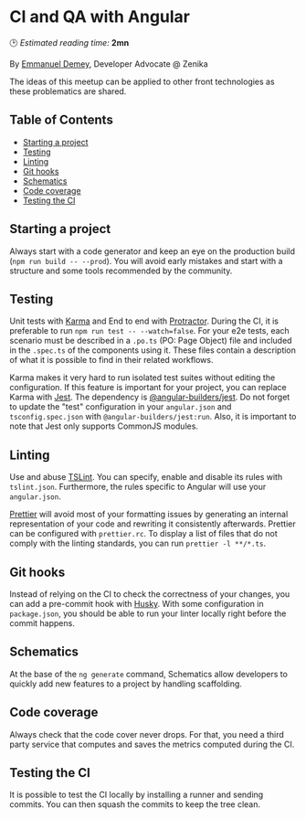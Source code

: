 # CI and QA with Angular
🕑 *Estimated reading time:* **2mn**

By [Emmanuel Demey](https://twitter.com/EmmanuelDemey), Developer Advocate @ Zenika

The ideas of this meetup can be applied to other front technologies as these problematics are shared.

## Table of Contents

  * [Starting a project](#starting-a-project)
  * [Testing](#testing)
  * [Linting](#linting)
  * [Git hooks](#git-hooks)
  * [Schematics](#schematics)
  * [Code coverage](#code-coverage)
  * [Testing the CI](#testing-the-ci)

## Starting a project

Always start with a code generator and keep an eye on the production build (`npm run build -- --prod`).
You will avoid early mistakes and start with a structure and some tools recommended by the community.

## Testing

Unit tests with [Karma](http://karma-runner.github.io/3.0/index.html) and End to end with [Protractor](https://www.protractortest.org/#/).
During the CI, it is preferable to run `npm run test -- --watch=false`.
For your e2e tests, each scenario must be described in a `.po.ts` (PO: Page Object) file and included in the `.spec.ts` of the components using it.
These files contain a description of what it is possible to find in their related workflows.

Karma makes it very hard to run isolated test suites without editing the configuration.
If this feature is important for your project, you can replace Karma with [Jest](https://jestjs.io/).
The dependency is [@angular-builders/jest](https://www.npmjs.com/package/@angular-builders/jest).
Do not forget to update the "test" configuration in your `angular.json` and `tsconfig.spec.json` with `@angular-builders/jest:run`.
Also, it is important to note that Jest only supports CommonJS modules.

## Linting

Use and abuse [TSLint](https://palantir.github.io/tslint/). You can specify, enable and disable its rules with `tslint.json`.
Furthermore, the rules specific to Angular will use your `angular.json`.

[Prettier](https://prettier.io/) will avoid most of your formatting issues by generating an internal representation of your code and rewriting it consistently afterwards.
Prettier can be configured with `prettier.rc`.
To display a list of files that do not comply with the linting standards, you can run `prettier -l **/*.ts`.

## Git hooks

Instead of relying on the CI to check the correctness of your changes, you can add a pre-commit hook with [Husky](https://github.com/typicode/husky).
With some configuration in `package.json`, you should be able to run your linter locally right before the commit happens.

## Schematics

At the base of the `ng generate` command, Schematics allow developers to quickly add new features to a project by handling scaffolding.

## Code coverage

Always check that the code cover never drops.
For that, you need a third party service that computes and saves the metrics computed during the CI.

## Testing the CI
It is possible to test the CI locally by installing a runner and sending commits.
You can then squash the commits to keep the tree clean.

